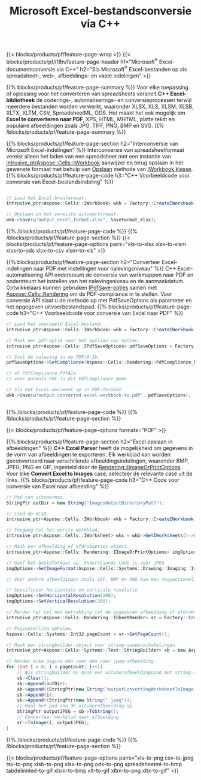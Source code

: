 ﻿---
title: Microsoft Excel-bestandsconversie via C++ 
url: /nl/cpp/conversion/
description: Converteer Excel XLS, XLSX, ODS, CSV naar PDF, XPS, HTML, JPEG en andere formaten met slechts enkele regels C++ code.
---
{{< blocks/products/pf/feature-page-wrap >}}
{{< blocks/products/pf/i18n/feature-page-header h1="Microsoft<sup>&reg;</sup> Excel-documentconversie via C++" h2="Sla Microsoft<sup>&reg;</sup> Excel-bestanden op als spreadsheet-, web-, afbeeldings- en vaste indelingen" >}}

{{% blocks/products/pf/feature-page-summary %}}
Voor elke toepassing of oplossing voor het converteren van spreadsheets versnelt **C++ Excel-bibliotheek** de coderings-, automatiserings- en conversieprocessen terwijl meerdere bestanden worden verwerkt, waaronder XLSX, XLS, XLSM, XLSB, XLTX, XLTM, CSV, SpreadsheetML, ODS. Het maakt het ook mogelijk om **Excel te converteren naar PDF**, XPS, HTML, MHTML, platte tekst en populaire afbeeldingen zoals JPG, TIFF, PNG, BMP en SVG.
{{% /blocks/products/pf/feature-page-summary %}}

{{% blocks/products/pf/feature-page-section h2="Interconversie van Microsoft Excel-indelingen" %}}
Interconversie van spreadsheetformaat vereist alleen het laden van een spreadsheet met een instantie van [ intrusive_ptr<Aspose::Cells::IWorkbook>](https://reference.aspose.com/cells/cpp/class/aspose.cells.i_workbook) aanwijzer en terug opslaan in het gewenste formaat met behulp van [Opslaan](https://reference.aspose.com/cells/cpp/class/aspose.cells.i_workbook#a9460f52a2dec8f4bf623a4905167d997) methode van [IWorkbook klasse](https://reference.aspose.com/cells/cpp/class/aspose.cells.i_workbook).
{{% blocks/products/pf/feature-page-code h3="C++ Voorbeeldcode voor conversie van Excel-bestandsindeling" %}}

```cs

// Laad het Excel-bronformaat.
intrusive_ptr<Aspose::Cells::IWorkbook> wkb = Factory::CreateIWorkbook(u"src_excel_file.xls");

// Opslaan in het vereiste uitvoerformaat.
wkb->Save(u"output_excel_format.xlsx", SaveFormat_Xlsx);


```
{{% /blocks/products/pf/feature-page-code %}}
{{% /blocks/products/pf/feature-page-section %}}
{{< blocks/products/pf/feature-page-options pairs="xls-to-xlsx xlsx-to-xlsm xlsx-to-ods xlsx-to-csv xlsm-to-xls" >}}


{{% blocks/products/pf/feature-page-section h2="Converteer Excel-indelingen naar PDF met instellingen voor nalevingsniveau" %}}
C++ Excel-automatisering API ondersteunt de conversie van werkmappen naar PDF en ondersteunt het instellen van het nalevingsniveau en de aanmaakdatum. Ontwikkelaars kunnen gebruiken [IPdfSave-opties](https://reference.aspose.com/cells/cpp/class/aspose.cells.i_pdf_save_options) samen met [Aspose::Cells::Rendering](https://reference.aspose.com/cells/cpp/namespace/aspose.cells.rendering) om de PDF-compliance in te stellen. Voor conversie API slaat u de methode op met PdfSaveOptions als parameter en het opgegeven uitvoerbestandspad. 
{{% blocks/products/pf/feature-page-code h3="C++ Voorbeeldcode voor conversie van Excel naar PDF" %}}

```cs
// Laad het voorbeeld Excel-bestand.
intrusive_ptr<Aspose::Cells::IWorkbook> wkb = Factory::CreateIWorkbook(u"sample-convert-excel-to.pdf");

// Maak een pdf-optie voor het opslaan van opties.
intrusive_ptr<Aspose::Cells::IPdfSaveOptions> pdfSaveOptions = Factory::CreateIPdfSaveOptions();

// Stel de naleving in op PDF/A-1b.
pdfSaveOptions->SetCompliance(Aspose::Cells::Rendering::PdfCompliance_PdfA1b);

// of PdfCompliance_PdfA1a 
// voor normale PDF is dit PdfCompliance_None

// Sla het Excel-document op in PDF-formaat
wkb->Save(u"output-converted-excel-workbook-to.pdf", pdfSaveOptions);



```
{{% /blocks/products/pf/feature-page-code %}}
{{% /blocks/products/pf/feature-page-section %}}

{{< blocks/products/pf/feature-page-options formats="PDF" >}}

{{% blocks/products/pf/feature-page-section h2="Excel opslaan in afbeeldingen" %}}
**C++ Excel Parser** heeft de mogelijkheid om gegevens in de vorm van afbeeldingen te exporteren. Elk werkblad kan worden geconverteerd naar verschillende afbeeldingsindelingen, waaronder BMP, JPEG, PNG en GIF, ingesteld door de [Rendering::IImageOrPrintOptions](https://reference.aspose.com/cells/cpp/class/aspose.cells.rendering.i_image_or_print_options). Voor elke **Convert Excel to Images** case, selecteer de relevante case uit de links.
{{% blocks/products/pf/feature-page-code h3="C++ Code voor conversie van Excel naar afbeelding" %}}

```cs
// Pad van uitvoermap.
StringPtr outDir = new String("ImagesOutputDirectoryPath");

// Laad de XLSX.
intrusive_ptr<Aspose::Cells::IWorkbook> wkb = Factory::CreateIWorkbook(u"source-excel-file.xlsx");

// Toegang tot het eerste werkblad.
intrusive_ptr<Aspose::Cells::IWorksheet> wks = wkb->GetIWorksheets()->GetObjectByIndex(0);

// Maak een afbeelding of afdrukopties-object.
intrusive_ptr<Aspose::Cells::Rendering::IImageOrPrintOptions> imgOptions = Factory::CreateIImageOrPrintOptions();

// Geef het beeldformaat op. Onderstaande code is voor JPEG
imgOptions->SetImageFormat(Aspose::Cells::Systems::Drawing::Imaging::ImageFormat::GetJpeg());

// Voor andere afbeeldingen zoals GIF, BMP en PNG kan men respectievelijk GetGif(), GetBmp() en GetPng() gebruiken 

// Specificeer horizontale en verticale resolutie
imgOptions->SetHorizontalResolution(200);
imgOptions->SetVerticalResolution(200);

// Render het vel met betrekking tot de opgegeven afbeelding of afdrukopties.
intrusive_ptr<Aspose::Cells::Rendering::ISheetRender> sr = Factory::CreateISheetRender(wks, imgOptions);

// Paginatelling ophalen.
Aspose::Cells::Systems::Int32 pageCount = sr->GetPageCount();

// Maak een stringbuilder-object voor string-aaneenschakelingen.
intrusive_ptr<Aspose::Cells::Systems::Text::StringBuilder> sb = new Aspose::Cells::Systems::Text::StringBuilder();

// Render elke pagina één voor één naar jpeg-afbeelding.
for (int i = 0; i < pageCount; i++){
	// Wis stringbuilder en maak een uitvoerafbeeldingspad met string-aaneenschakelingen.
	sb->Clear();
	sb->Append(outDir);
	sb->Append((StringPtr)new String("outputConvertingWorksheetToImageJPEG_"));
	sb->Append(i);
	sb->Append((StringPtr)new String(".jpeg"));
	// Haal het pad van de uitvoerafbeelding op.
	StringPtr outputJPEG = sb->ToString();
	// Converteer werkblad naar afbeelding.
	sr->ToImage(i, outputJPEG);
}

```
{{% /blocks/products/pf/feature-page-code %}}
{{% /blocks/products/pf/feature-page-section %}}

{{< blocks/products/pf/feature-page-options pairs="xls-to-png csv-to-jpeg tsv-to-png xlsb-to-png xlsx-to-png ods-to-png spreadsheetml-to-bmp tabdelimited-to-gif xlsm-to-bmp xlt-to-gif xltm-to-png xltx-to-gif" >}}